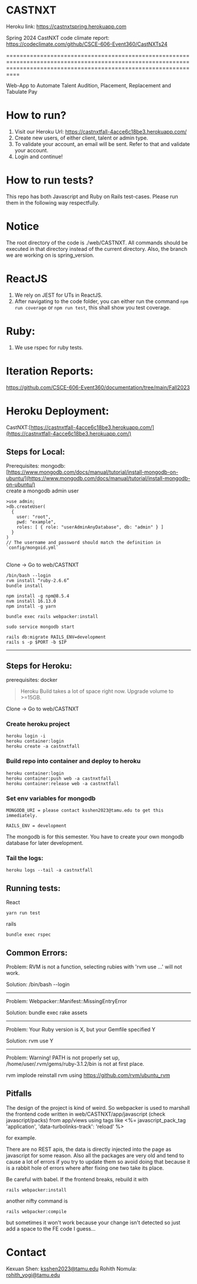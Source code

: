 
# CASTNXT

Heroku link: https://castnxtspring.herokuapp.com  

Spring 2024 CastNXT code climate report: https://codeclimate.com/github/CSCE-606-Event360/CastNXTs24  


======================================================================================================================================================================





Web-App to Automate Talent Audition, Placement, Replacement and Tabulate Pay

# How to run?
1. Visit our Heroku Url: https://castnxtfall-4acce6c18be3.herokuapp.com/
2. Create new users, of either client, talent or admin type.
3. To validate your account, an email will be sent. Refer to that and validate your account.
4. Login and continue!

# How to run tests?

This repo has both Javascript and Ruby on Rails test-cases. Please run them in the following way respectfully. 

# Notice
The root directory of the code is ./web/CASTNXT. All commands should be executed in that directory instead of the current directory. Also, the branch we are working on is spring_version.

# ReactJS
1. We rely on JEST for UTs in ReactJS. 
2. After navigating to the code folder, you can either run the command `npm run coverage` or `npm run test`, this shall show you test coverage.

# Ruby:
1. We use rspec for ruby tests.

# Iteration Reports: 
<!-- There are 2 iteration reports and 1 final report in total. -->
https://github.com/CSCE-606-Event360/documentation/tree/main/Fall2023

<!-- # Presentation:
https://tamucs-my.sharepoint.com/:p:/g/personal/anushkagarg_tamu_edu/Efy2j5Wx94RGg3DHXSwwhzABcBfsTAJGz2VbhXSGtP7-5Q?e=glfvnl

# Demo:
https://drive.google.com/file/d/1ltjPFTOFTjmW5PaYCQwqj9crIkx1Y_8r/view -->



<!-- # Iteration Reports: 
There is 1 iteration report present at
https://github.com/tamu-edu-students/CastNXT_Spring2023/tree/main/documentation/Spring2023 -->

# Heroku Deployment:
CastNXT:[https://castnxtfall-4acce6c18be3.herokuapp.com/](https://castnxtfall-4acce6c18be3.herokuapp.com/)

## Steps for Local:
Prerequisites: mongodb:[https://www.mongodb.com/docs/manual/tutorial/install-mongodb-on-ubuntu/](https://www.mongodb.com/docs/manual/tutorial/install-mongodb-on-ubuntu/) \
create a mongodb admin user
```
>use admin;
>db.createUser(
  {
    user: "root",
    pwd: "example",
    roles: [ { role: "userAdminAnyDatabase", db: "admin" } ]
  }
)
// The username and password should match the definition in `config/mongoid.yml` 
```
\
Clone -> Go to web/CASTNXT
```
/bin/bash --login
rvm install “ruby-2.6.6”
bundle install
```
```
npm install -g npm@8.5.4
nvm install 16.13.0
npm install -g yarn
```
```
bundle exec rails webpacker:install
```
```
sudo service mongodb start
```
```
rails db:migrate RAILS_ENV=development
rails s -p $PORT -b $IP
```
---
## Steps for Heroku:
prerequisites: docker
> Heroku Build takes a lot of space right now.
Upgrade volume to >=15GB.

Clone -> Go to web/CASTNXT

### Create heroku project
```
heroku login -i
heroku container:login
heroku create -a castnxtfall
```

### Build repo into container and deploy to heroku
```
heroku container:login
heroku container:push web -a castnxtfall
heroku container:release web -a castnxtfall
```
### Set env variables for mongodb
``` 
MONGODB_URI = please contact ksshen2023@tamu.edu to get this immediately.

RAILS_ENV = development
```
The mongodb is for this semester. You have to create your own mongodb database for later development.

### Tail the logs:
```
heroku logs --tail -a castnxtfall
```

## Running tests:
React
```
yarn run test
```
rails
```
bundle exec rspec
```
## Common Errors:
Problem:
RVM is not a function, selecting rubies with 'rvm use ...' will not work.

Solution:
/bin/bash --login

---
Problem:
Webpacker::Manifest::MissingEntryError

Solution:
bundle exec rake assets

---
Problem:
Your Ruby version is X, but your Gemfile specified Y

Solution:
rvm use Y

---
Problem:
Warning! PATH is not properly set up, /home/user/.rvm/gems/ruby-3.1.2/bin is not at first place.

rvm implode
reinstall rvm using https://github.com/rvm/ubuntu_rvm

## Pitfalls

The design of the project is kind of weird. So webpacker is used to marshall the frontend code written in 
web/CASTNXT/app/javascript (check javascript/packs) from app/views using tags like 
<%= javascript_pack_tag 'application', 'data-turbolinks-track': 'reload' %>

for example. 


There are no REST apis, the data is directly injected into the page as javascript for some reason.
Also all the packages are very old and tend to cause a lot of errors if you try to update them so avoid doing
that because it is a rabbit hole of errors where after fixing one two take its place.

Be careful with babel. If the frontend breaks, rebuild it with

```
rails webpacker:install
```

another nifty command is
```
rails webpacker:compile
```

but sometimes it won't work because your change isn't detected so just add a space to the FE code I guess...
# Contact
Kexuan Shen: ksshen2023@tamu.edu
Rohith Nomula: rohith_yogi@tamu.edu
